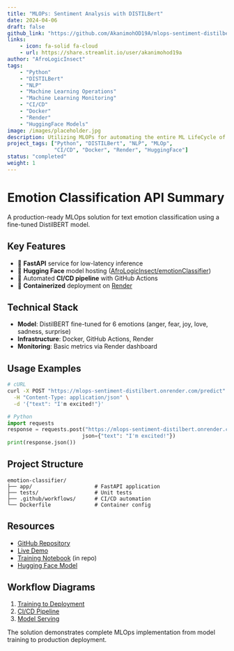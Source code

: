 ```yaml
---
title: "MLOPs: Sentiment Analysis with DISTILBert"
date: 2024-04-06
draft: false
github_link: "https://github.com/AkanimohOD19A/mlops-sentiment-distilbert"
links:
    - icon: fa-solid fa-cloud
    - url: https://share.streamlit.io/user/akanimohod19a
author: "AfroLogicInsect"
tags: 
    - "Python"
    - "DISTILBert"
    - "NLP"
    - "Machine Learning Operations"
    - "Machine Learning Monitoring"
    - "CI/CD"
    - "Docker"
    - "Render"
    - "HuggingFace Models"
image: /images/placeholder.jpg
description: Utilizing MLOPs for automating the entire ML LifeCycle of NLP-Emotion Classifier
project_tags: ["Python", "DISTILBert", "NLP", "MLOp", 
               "CI/CD", "Docker", "Render", "HuggingFace"]
status: "completed"
weight: 1
---
```



# Emotion Classification API Summary

A production-ready MLOps solution for text emotion classification using a fine-tuned DistilBERT model.

## Key Features
- 🚀 **FastAPI** service for low-latency inference
- 🤗 **Hugging Face** model hosting ([AfroLogicInsect/emotionClassifier](https://huggingface.co/AfroLogicInsect/emotionClassifier))
- 🔄 Automated **CI/CD pipeline** with GitHub Actions
- 🐳 **Containerized** deployment on [Render](https://mlops-sentiment-distilbert.onrender.com/)

## Technical Stack
- **Model**: DistilBERT fine-tuned for 6 emotions (anger, fear, joy, love, sadness, surprise)
- **Infrastructure**: Docker, GitHub Actions, Render
- **Monitoring**: Basic metrics via Render dashboard

## Usage Examples
```bash
# cURL
curl -X POST "https://mlops-sentiment-distilbert.onrender.com/predict" \
  -H "Content-Type: application/json" \
  -d '{"text": "I'm excited!"}'
```

```python
# Python
import requests
response = requests.post("https://mlops-sentiment-distilbert.onrender.com/predict", 
                        json={"text": "I'm excited!"})
print(response.json())
```

## Project Structure
```
emotion-classifier/
├── app/                    # FastAPI application
├── tests/                  # Unit tests
├── .github/workflows/      # CI/CD automation
└── Dockerfile              # Container config
```

## Resources
- [GitHub Repository](https://github.com/AkanimohOD19A/mlops-sentiment-distilbert.git)
- [Live Demo](https://mlops-sentiment-distilbert.onrender.com/)
- [Training Notebook](notebooks/training_notebook.ipynb) (in repo)
- [Hugging Face Model](https://huggingface.co/AfroLogicInsect/emotionClassifier)

## Workflow Diagrams
1. [Training to Deployment](#flowchart-training-to-deployment)
2. [CI/CD Pipeline](#cicd-workflow)
3. [Model Serving](#model-serving)

The solution demonstrates complete MLOps implementation from model training to production deployment.
